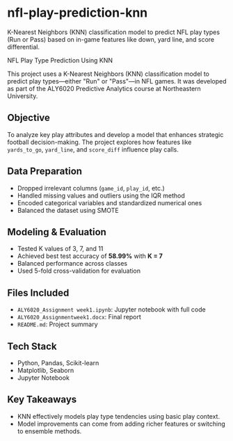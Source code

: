 # nfl-play-prediction-knn
K-Nearest Neighbors (KNN) classification model to predict NFL play types (Run or Pass) based on in-game features like down, yard line, and score differential.

 NFL Play Type Prediction Using KNN

This project uses a K-Nearest Neighbors (KNN) classification model to predict play types—either "Run" or "Pass"—in NFL games. It was developed as part of the ALY6020 Predictive Analytics course at Northeastern University.

## Objective
To analyze key play attributes and develop a model that enhances strategic football decision-making. The project explores how features like `yards_to_go`, `yard_line`, and `score_diff` influence play calls.

## Data Preparation
- Dropped irrelevant columns (`game_id`, `play_id`, etc.)
- Handled missing values and outliers using the IQR method
- Encoded categorical variables and standardized numerical ones
- Balanced the dataset using SMOTE

##  Modeling & Evaluation
- Tested K values of 3, 7, and 11
- Achieved best test accuracy of **58.99%** with **K = 7**
- Balanced performance across classes
- Used 5-fold cross-validation for evaluation

##  Files Included
- `ALY6020_Assignment week1.ipynb`: Jupyter notebook with full code
- `ALY6020_Assignmentweek1.docx`: Final report
- `README.md`: Project summary

## Tech Stack
- Python, Pandas, Scikit-learn
- Matplotlib, Seaborn
- Jupyter Notebook

##  Key Takeaways
- KNN effectively models play type tendencies using basic play context.
- Model improvements can come from adding richer features or switching to ensemble methods.

